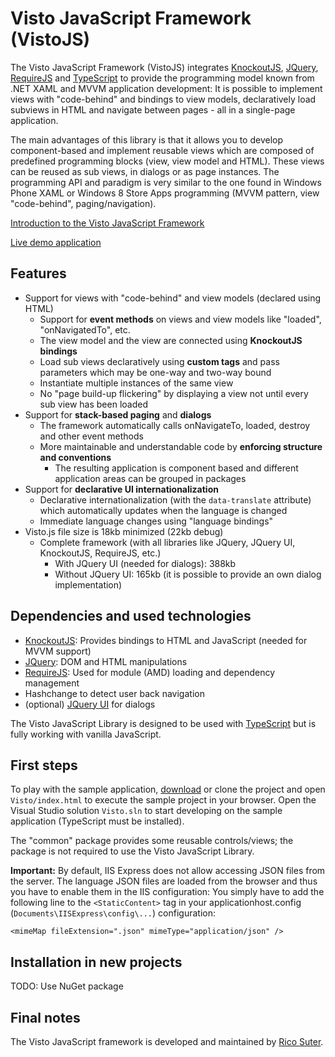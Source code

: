 # Visto JavaScript Framework (VistoJS)

The Visto JavaScript Framework (VistoJS) integrates [KnockoutJS](http://knockoutjs.com), [JQuery](http://jquery.com),  [RequireJS](http://www.requirejs.org) and [TypeScript](http://www.typescriptlang.org) to provide the programming model known from .NET XAML and MVVM application development: It is possible to implement views with "code-behind" and bindings to view models, declaratively load subviews in HTML and navigate between pages - all in a single-page application. 

The main advantages of this library is that it allows you to develop component-based and implement reusable views which are composed of predefined programming blocks (view, view model and HTML). These views can be reused as sub views, in dialogs or as page instances. The programming API and paradigm is very similar to the one found in Windows Phone XAML or Windows 8 Store Apps programming (MVVM pattern, view "code-behind", paging/navigation).

[Introduction to the Visto JavaScript Framework](https://github.com/VistoJS/Core/wiki/Introduction)

[Live demo application](https://rawgit.com/VistoJS/Core/master/Visto/index.html)

## Features

- Support for views with "code-behind" and view models (declared using HTML) 
    - Support for **event methods** on views and view models like "loaded", "onNavigatedTo", etc. 
    - The view model and the view are connected using **KnockoutJS bindings** 
    - Load sub views declaratively using **custom tags** and pass parameters which may be one-way and two-way bound
    - Instantiate multiple instances of the same view 
    - No "page build-up flickering" by displaying a view not until every sub view has been loaded
- Support for **stack-based paging** and **dialogs** 
    - The framework automatically calls onNavigateTo, loaded, destroy and other event methods
    - More maintainable and understandable code by **enforcing structure and conventions**
        - The resulting application is component based and different application areas can be grouped in packages
- Support for **declarative UI internationalization**
    - Declarative internationalization (with the `data-translate` attribute) which automatically updates when the language is changed 
    - Immediate language changes using "language bindings"
- Visto.js file size is 18kb minimized (22kb debug)
    - Complete framework (with all libraries like JQuery, JQuery UI, KnockoutJS, RequireJS, etc.)
        - With JQuery UI (needed for dialogs): 388kb 
        - Without JQuery UI: 165kb (it is possible to provide an own dialog implementation)

## Dependencies and used technologies

- [KnockoutJS](http://knockoutjs.com): Provides bindings to HTML and JavaScript (needed for MVVM support) 
- [JQuery](http://jquery.com): DOM and HTML manipulations
- [RequireJS](http://www.requirejs.org): Used for module (AMD) loading and dependency management 
- Hashchange to detect user back navigation 
- (optional) [JQuery UI](http://jqueryui.com) for  dialogs

The Visto JavaScript Library is designed to be used with [TypeScript](http://www.typescriptlang.org) but is fully working with vanilla JavaScript. 

## First steps

To play with the sample application, [download](https://github.com/VistoJS/Core/archive/master.zip) or clone the project and open `Visto/index.html` to execute the sample project in your browser. Open the Visual Studio solution `Visto.sln` to start developing on the sample application (TypeScript must be installed). 

The "common" package provides some reusable controls/views; the package is not required to use the Visto JavaScript Library. 

**Important:** By default, IIS Express does not allow accessing JSON files from the server. The language JSON files are loaded from the browser and thus you have to enable them in the IIS configuration: You simply have to add the following line to the `<StaticContent>` tag in your applicationhost.config (`Documents\IISExpress\config\...`) configuration: 

    <mimeMap fileExtension=".json" mimeType="application/json" />
    
## Installation in new projects

TODO: Use NuGet package

## Final notes

The Visto JavaScript framework is developed and maintained by [Rico Suter](http://rsuter.com). 


